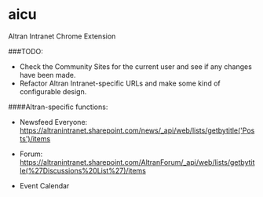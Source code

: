 aicu
====

Altran Intranet Chrome Extension
 
  
###TODO:

 - Check the Community Sites for the current user and see if any changes have been made.
 - Refactor Altran Intranet-specific URLs and make some kind of configurable design. 
  
####Altran-specific functions:  
  
 - Newsfeed Everyone:  
https://altranintranet.sharepoint.com/news/_api/web/lists/getbytitle('Posts')/items  
  
 - Forum:  
https://altranintranet.sharepoint.com/AltranForum/_api/web/lists/getbytitle(%27Discussions%20List%27)/items  

 - Event Calendar
